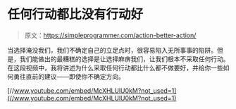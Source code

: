 # 任何行动都比没有行动好

> 原文：<https://simpleprogrammer.com/action-better-action/>

当选择淹没我们，我们不确定自己的立足点时，很容易陷入无所事事的陷阱。但是，我们能做出的最糟糕的选择是让选择麻痹我们，让我们根本不采取任何行动。在这段视频中，我将讲述为什么采取任何行动都比什么都不做要好，并给你一些如何勇往直前的建议——即使你不确定方向。

[//www.youtube.com/embed/McXHLUlU0kM?not_used=1](//www.youtube.com/embed/McXHLUlU0kM?not_used=1)